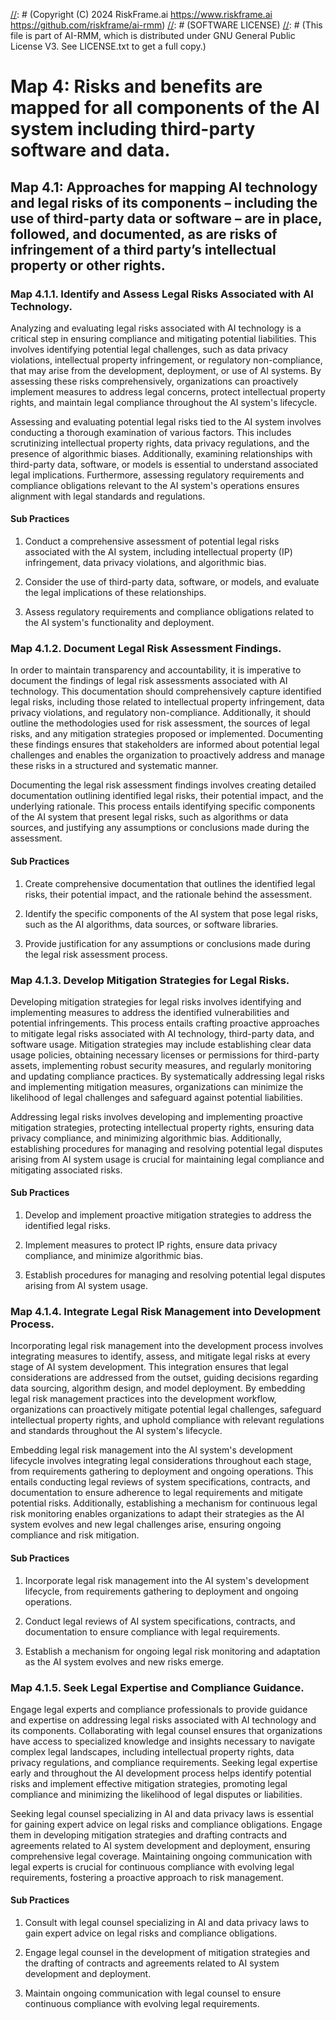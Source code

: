 [//]: # (COPYRIGHT)
[//]: # (RiskFrame.ai - AI Risk Management and Resilience Framework)
[//]: # (Copyright (C) 2024 RiskFrame.ai https://www.riskframe.ai https://github.com/riskframe/ai-rmm)
[//]: # (SOFTWARE LICENSE)
[//]: # (This file is part of AI-RMM, which is distributed under GNU General Public License V3. See LICENSE.txt to get a full copy.)
    
# Map 4: Risks and benefits are mapped for all components of the AI system including third-party software and data.

## Map 4.1: Approaches for mapping AI technology and legal risks of its components – including the use of third-party data or software – are in place, followed, and documented, as are risks of infringement of a third party’s intellectual property or other rights.

### Map 4.1.1. Identify and Assess Legal Risks Associated with AI Technology.

Analyzing and evaluating legal risks associated with AI technology is a critical step in ensuring compliance and mitigating potential liabilities. This involves identifying potential legal challenges, such as data privacy violations, intellectual property infringement, or regulatory non-compliance, that may arise from the development, deployment, or use of AI systems. By assessing these risks comprehensively, organizations can proactively implement measures to address legal concerns, protect intellectual property rights, and maintain legal compliance throughout the AI system's lifecycle.

Assessing and evaluating potential legal risks tied to the AI system involves conducting a thorough examination of various factors. This includes scrutinizing intellectual property rights, data privacy regulations, and the presence of algorithmic biases. Additionally, examining relationships with third-party data, software, or models is essential to understand associated legal implications. Furthermore, assessing regulatory requirements and compliance obligations relevant to the AI system's operations ensures alignment with legal standards and regulations.

#### Sub Practices

1. Conduct a comprehensive assessment of potential legal risks associated with the AI system, including intellectual property (IP) infringement, data privacy violations, and algorithmic bias.

2. Consider the use of third-party data, software, or models, and evaluate the legal implications of these relationships.

3. Assess regulatory requirements and compliance obligations related to the AI system's functionality and deployment.

### Map 4.1.2. Document Legal Risk Assessment Findings.

In order to maintain transparency and accountability, it is imperative to document the findings of legal risk assessments associated with AI technology. This documentation should comprehensively capture identified legal risks, including those related to intellectual property infringement, data privacy violations, and regulatory non-compliance. Additionally, it should outline the methodologies used for risk assessment, the sources of legal risks, and any mitigation strategies proposed or implemented. Documenting these findings ensures that stakeholders are informed about potential legal challenges and enables the organization to proactively address and manage these risks in a structured and systematic manner.

Documenting the legal risk assessment findings involves creating detailed documentation outlining identified legal risks, their potential impact, and the underlying rationale. This process entails identifying specific components of the AI system that present legal risks, such as algorithms or data sources, and justifying any assumptions or conclusions made during the assessment.

#### Sub Practices

1. Create comprehensive documentation that outlines the identified legal risks, their potential impact, and the rationale behind the assessment.

2. Identify the specific components of the AI system that pose legal risks, such as the AI algorithms, data sources, or software libraries.

3. Provide justification for any assumptions or conclusions made during the legal risk assessment process.

### Map 4.1.3. Develop Mitigation Strategies for Legal Risks.

Developing mitigation strategies for legal risks involves identifying and implementing measures to address the identified vulnerabilities and potential infringements. This process entails crafting proactive approaches to mitigate legal risks associated with AI technology, third-party data, and software usage. Mitigation strategies may include establishing clear data usage policies, obtaining necessary licenses or permissions for third-party assets, implementing robust security measures, and regularly monitoring and updating compliance practices. By systematically addressing legal risks and implementing mitigation measures, organizations can minimize the likelihood of legal challenges and safeguard against potential liabilities.

Addressing legal risks involves developing and implementing proactive mitigation strategies, protecting intellectual property rights, ensuring data privacy compliance, and minimizing algorithmic bias. Additionally, establishing procedures for managing and resolving potential legal disputes arising from AI system usage is crucial for maintaining legal compliance and mitigating associated risks.

#### Sub Practices

1. Develop and implement proactive mitigation strategies to address the identified legal risks.

2. Implement measures to protect IP rights, ensure data privacy compliance, and minimize algorithmic bias.

3. Establish procedures for managing and resolving potential legal disputes arising from AI system usage.

### Map 4.1.4. Integrate Legal Risk Management into Development Process.

Incorporating legal risk management into the development process involves integrating measures to identify, assess, and mitigate legal risks at every stage of AI system development. This integration ensures that legal considerations are addressed from the outset, guiding decisions regarding data sourcing, algorithm design, and model deployment. By embedding legal risk management practices into the development workflow, organizations can proactively mitigate potential legal challenges, safeguard intellectual property rights, and uphold compliance with relevant regulations and standards throughout the AI system's lifecycle.

Embedding legal risk management into the AI system's development lifecycle involves integrating legal considerations throughout each stage, from requirements gathering to deployment and ongoing operations. This entails conducting legal reviews of system specifications, contracts, and documentation to ensure adherence to legal requirements and mitigate potential risks. Additionally, establishing a mechanism for continuous legal risk monitoring enables organizations to adapt their strategies as the AI system evolves and new legal challenges arise, ensuring ongoing compliance and risk mitigation.

#### Sub Practices

1. Incorporate legal risk management into the AI system's development lifecycle, from requirements gathering to deployment and ongoing operations.

2. Conduct legal reviews of AI system specifications, contracts, and documentation to ensure compliance with legal requirements.

3. Establish a mechanism for ongoing legal risk monitoring and adaptation as the AI system evolves and new risks emerge.

### Map 4.1.5. Seek Legal Expertise and Compliance Guidance.

Engage legal experts and compliance professionals to provide guidance and expertise on addressing legal risks associated with AI technology and its components. Collaborating with legal counsel ensures that organizations have access to specialized knowledge and insights necessary to navigate complex legal landscapes, including intellectual property rights, data privacy regulations, and compliance requirements. Seeking legal expertise early and throughout the AI development process helps identify potential risks and implement effective mitigation strategies, promoting legal compliance and minimizing the likelihood of legal disputes or liabilities.

Seeking legal counsel specializing in AI and data privacy laws is essential for gaining expert advice on legal risks and compliance obligations. Engage them in developing mitigation strategies and drafting contracts and agreements related to AI system development and deployment, ensuring comprehensive legal coverage. Maintaining ongoing communication with legal experts is crucial for continuous compliance with evolving legal requirements, fostering a proactive approach to risk management.

#### Sub Practices

1. Consult with legal counsel specializing in AI and data privacy laws to gain expert advice on legal risks and compliance obligations.

2. Engage legal counsel in the development of mitigation strategies and the drafting of contracts and agreements related to AI system development and deployment.

3. Maintain ongoing communication with legal counsel to ensure continuous compliance with evolving legal requirements.

